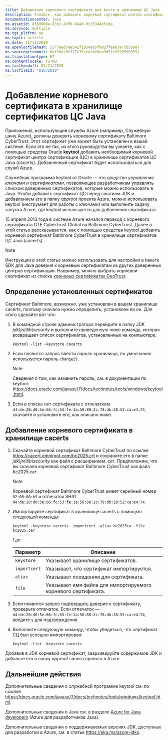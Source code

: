 ```yaml
---
title: Добавление корневого сертификата для Azure в хранилище ЦС Java
description: Узнайте, как добавить корневой сертификат центра сертификации (ЦС) в хранилище сертификатов ЦС Java (cacerts) для использования в Microsoft Azure.
documentationcenter: java
ms.assetid: d3699b0a-835c-43fb-844d-9c25344e5cda
ms.service: multiple
ms.tgt_pltfrm: na
ms.topic: article
ms.date: 11/13/2018
ms.openlocfilehash: 5377aed7ee541f1954a95f992ffee03a7cb569a7
ms.sourcegitcommit: 0af39ee9ff27c37ceeeb28ea9d51e32995989591
ms.translationtype: HT
ms.contentlocale: ru-RU
ms.lasthandoff: 04/21/2020
ms.locfileid: "81672810"
---
```

# <a name="adding-a-root-certificate-to-the-java-ca-certificates-store"></a>Добавление корневого сертификата в хранилище сертификатов ЦС Java

Приложения, использующие службы Azure (например, Служебную шину Azure), должны доверять корневому сертификату Baltimore CyberTrust. Этот сертификат уже может быть установлен в вашей системе. Если это не так, из этого руководства вы узнаете, как с помощью средства Oracle **keytool** добавить необходимый корневой сертификат центра сертификации (ЦС) в хранилище сертификатов ЦС Java (cacerts). Добавленный сертификат будет использоваться для служб Azure.

Служебная программа keytool от Oracle — это _средство управления ключами и сертификатами_, позволяющее разработчикам управлять списком доверенных сертификатов, которые можно использовать в Java. Чтобы добавить сертификат ЦС перед сжатием JDK и добавлением его в папку *approot* проекта Azure, можно использовать keytool (инструмент для работы с ключами) или выполнить задачу запуска Azure, где keytool используется для добавления сертификата.

15 апреля 2013 года в системе Azure начался переход с корневого сертификата GTE CyberTrust Global на Baltimore CyberTrust. Далее в этой статье рассказывается, как с помощью средства keytool добавить корневой сертификат Baltimore CyberTrust в хранилище сертификатов ЦС Java (cacerts).

> [!NOTE]
> Инструкции в этой статье можно использовать для настройки в пакете SDK для Java доверия к корневым сертификатам из других доверенных центров сертификации. Например, можно выбрать корневой сертификат из списка [корневых сертификатах GeoTrust](https://www.geotrust.com/resources/root-certificates/).

## <a name="determining-which-root-certificates-are-installed"></a>Определение установленных сертификатов

Сертификат Baltimore, возможно, уже установлен в вашем хранилище cacerts, поэтому сначала нужно определить, установлен ли он. Для этого сделайте вот что:

1. В командной строке администратора перейдите в папку JDK *jdk\jre\lib\security* и выполните приведенную ниже команду, которая возвращает список сертификатов, установленных на компьютере.

   ```shell
   keytool -list -keystore cacerts
   ```

1. Если появится запрос ввести пароль хранилища, по умолчанию используется пароль `changeit`.

   > [!NOTE]
   > Сведения о том, как изменить пароль, см. в документации по keytool: <https://docs.oracle.com/javase/7/docs/technotes/tools/windows/keytool.html>.

1. Если в списке нет сертификата с отпечатком `d4:de:20:d0:5e:66:fc:53:fe:1a:50:88:2c:78:db:28:52:ca:e4:74`, скачайте и установите его, как описано ниже.

## <a name="to-add-a-root-certificate-to-the-cacerts-store"></a>Добавление корневого сертификата в хранилище cacerts

1. Скачайте корневой сертификат Baltimore CyberTrust по ссылке <https://cacert.omniroot.com/bc2025.crt> и сохраните его в папке *jdk\jre\lib\security* как файл с расширением *.cer*. Предположим, что вы скачали корневой сертификат Baltimore CyberTrust как файл *bc2025.cer*.

   > [!NOTE]
   > Корневой сертификат Baltimore CyberTrust имеет серийный номер `02:00:00:b9` и отпечаток SHA1 `d4:de:20:d0:5e:66:fc:53:fe:1a:50:88:2c:78:db:28:52:ca:e4:74`.

2. Импортируйте сертификат в хранилище cacerts с помощью следующей команды:

   ```shell
   keytool -keystore cacerts -importcert -alias bc2025ca -file bc2025.cer
   ```

   Где:

   |  Параметр   |                              Описание                               |
   |--------------|------------------------------------------------------------------------|
   | `keystore`   | Указывает хранилище сертификатов.                                       |
   | `importcert` | Указывает, что сертификат импортируется.                        |
   | `alias`      | Указывает псевдоним для сертификата.                                |
   | `file`       | Указывает имя файла для импортируемого корневого сертификата. |

3. Если появится запрос подтвердить доверие к сертификату, проверьте отпечаток. Если отпечаток — `d4:de:20:d0:5e:66:fc:53:fe:1a:50:88:2c:78:db:28:52:ca:e4:74`, введите `y` для подтверждения.

4. Выполните следующую команду, чтобы убедиться, что сертификат СЦ был успешно импортирован:

   ```shell
   keytool -list -keystore cacerts
   ```

Добавив в JDK корневой сертификат, заархивируйте содержимое JDK и добавьте его в папку *approot* своего проекта в Azure.

## <a name="next-steps"></a>Дальнейшие действия

Дополнительные сведения о служебной программе keytool см. по ссылке <https://docs.oracle.com/javase/7/docs/technotes/tools/windows/keytool.html>.

Дополнительные сведения о Java см. в разделе [Azure for Java developers](/azure/developer/java) (Azure для разработчиков Java).

Дополнительные сведения о поддерживаемых версиях JDK, доступных для разработки в Azure, см. в статье <https://aka.ms/azure-jdks>.
